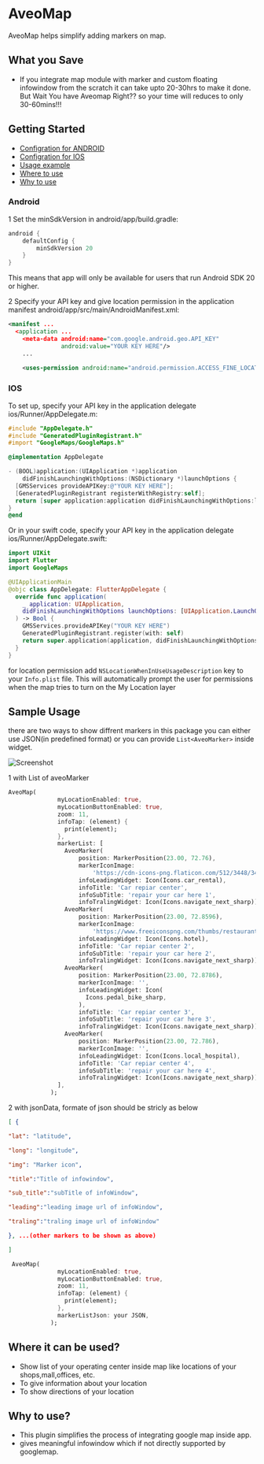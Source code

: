 # AveoMap

AveoMap helps simplify adding markers on map.

## What you Save
- If you integrate map module with marker and custom floating infowindow from the scratch it can take upto 20-30hrs to make it done. But Wait You have Aveomap Right?? so your time will reduces to only 30-60mins!!!

## Getting Started


- [Configration for ANDROID](#android)
- [Configration for IOS](#ios)
- [Usage example](#sample-usage)
- [Where to use](#where-it-can-be-used)
- [Why to use](#why-to-use)


### Android
1 Set the minSdkVersion in android/app/build.gradle:
```groovy
android {
    defaultConfig {
        minSdkVersion 20
    }
}
```
This means that app will only be available for users that run Android SDK 20 or higher.

2 Specify your API key and give location permission in the application manifest android/app/src/main/AndroidManifest.xml:

```xml
<manifest ...
  <application ...
    <meta-data android:name="com.google.android.geo.API_KEY"
               android:value="YOUR KEY HERE"/>
    ...
        
    <uses-permission android:name="android.permission.ACCESS_FINE_LOCATION" />
```


### IOS
To set up, specify your API key in the application delegate ios/Runner/AppDelegate.m:

```objectivec
#include "AppDelegate.h"
#include "GeneratedPluginRegistrant.h"
#import "GoogleMaps/GoogleMaps.h"

@implementation AppDelegate

- (BOOL)application:(UIApplication *)application
    didFinishLaunchingWithOptions:(NSDictionary *)launchOptions {
  [GMSServices provideAPIKey:@"YOUR KEY HERE"];
  [GeneratedPluginRegistrant registerWithRegistry:self];
  return [super application:application didFinishLaunchingWithOptions:launchOptions];
}
@end
```
Or in your swift code, specify your API key in the application delegate ios/Runner/AppDelegate.swift:

```swift
import UIKit
import Flutter
import GoogleMaps

@UIApplicationMain
@objc class AppDelegate: FlutterAppDelegate {
  override func application(
    _ application: UIApplication,
    didFinishLaunchingWithOptions launchOptions: [UIApplication.LaunchOptionsKey: Any]?
  ) -> Bool {
    GMSServices.provideAPIKey("YOUR KEY HERE")
    GeneratedPluginRegistrant.register(with: self)
    return super.application(application, didFinishLaunchingWithOptions: launchOptions)
  }
}
```
for location permission add `NSLocationWhenInUseUsageDescription` key to your
   `Info.plist` file. This will automatically prompt the user for permissions
   when the map tries to turn on the My Location layer

## Sample Usage
there are two ways to show diffrent markers in this package you can either use JSON(in predefined format) or you can provide `List<AveoMarker>` inside widget.

![Screenshot](ss.png)

1 with List of aveoMarker
```dart
AveoMap(
              myLocationEnabled: true,
              myLocationButtonEnabled: true,
              zoom: 11,
              infoTap: (element) {
                print(element);
              },
              markerList: [
                AveoMarker(
                    position: MarkerPosition(23.00, 72.76),
                    markerIconImage:
                        'https://cdn-icons-png.flaticon.com/512/3448/3448513.png',
                    infoLeadingWidget: Icon(Icons.car_rental),
                    infoTitle: 'Car repiar center',
                    infoSubTitle: 'repair your car here 1',
                    infoTralingWidget: Icon(Icons.navigate_next_sharp)),
                AveoMarker(
                    position: MarkerPosition(23.00, 72.8596),
                    markerIconImage:
                        'https://www.freeiconspng.com/thumbs/restaurant-icon-png/pink-restaurants-icon-19.png',
                    infoLeadingWidget: Icon(Icons.hotel),
                    infoTitle: 'Car repiar center 2',
                    infoSubTitle: 'repair your car here 2',
                    infoTralingWidget: Icon(Icons.navigate_next_sharp)),
                AveoMarker(
                    position: MarkerPosition(23.00, 72.8786),
                    markerIconImage: '',
                    infoLeadingWidget: Icon(
                      Icons.pedal_bike_sharp,
                    ),
                    infoTitle: 'Car repiar center 3',
                    infoSubTitle: 'repair your car here 3',
                    infoTralingWidget: Icon(Icons.navigate_next_sharp)),
                AveoMarker(
                    position: MarkerPosition(23.00, 72.786),
                    markerIconImage: '',
                    infoLeadingWidget: Icon(Icons.local_hospital),
                    infoTitle: 'Car repiar center 4',
                    infoSubTitle: 'repair your car here 4',
                    infoTralingWidget: Icon(Icons.navigate_next_sharp)),
              ],
            );
```


2 with jsonData,
formate of json should be stricly as below

```json
[ {

"lat": "latitude",

"long": "longitude",

"img": "Marker icon",

"title":"Title of infowindow",

"sub_title":"subTitle of infoWindow",

"leading":"leading image url of infoWindow",

"traling":"traling image url of infoWindow"

}, ...(other markers to be shown as above)

]
```

```dart
 AveoMap(
              myLocationEnabled: true,
              myLocationButtonEnabled: true,
              zoom: 11,
              infoTap: (element) {
                print(element);
              },
              markerListJson: your JSON,
            );
```
## Where it can be used?

- Show list of your operating center inside map like locations of your shops,mall,offices, etc.
- To give information about your location 
- To show directions of your location 

## Why to use?
- This plugin simplifies the process of integrating google map inside app.
- gives meaningful infowindow which if not directly supported by googlemap.



